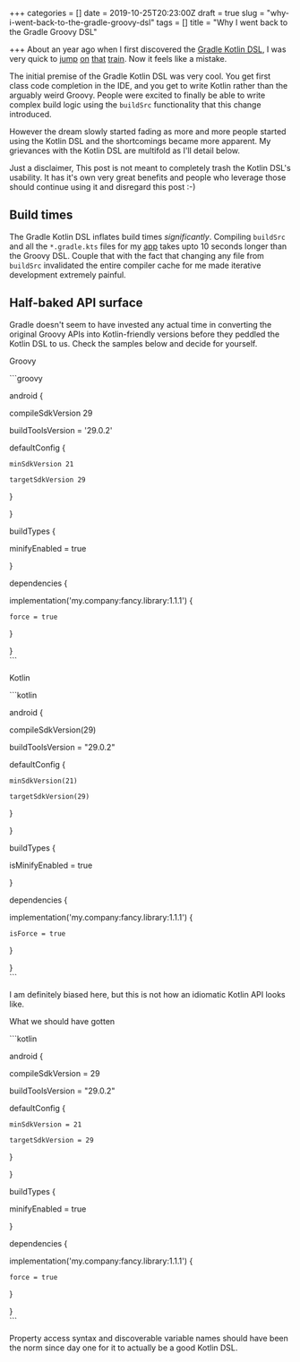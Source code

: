 +++
categories = []
date = 2019-10-25T20:23:00Z
draft = true
slug = "why-i-went-back-to-the-gradle-groovy-dsl"
tags = []
title = "Why I went back to the Gradle Groovy DSL"

+++
About an year ago when I first discovered the [Gradle Kotlin DSL](https://docs.gradle.org/current/userguide/kotlin_dsl.html), I was very quick to [jump](https://github.com/msfjarvis/viscerion/commit/c16d11a816c3c7e3f7bab51ef2f32569b6b657bf) [on](https://github.com/android-password-store/Android-Password-Store/commit/3c06063153d0b7f71998128dc6fb4e5967e33624) [that](https://github.com/substratum/substratum/commit/ebff9a3a88781d093565526b171d9d5b8e9c1bed) [train](https://github.com/substratum/substratum/commit/5065e082055cde19e41ee02920ca07d0e33c89f5). Now it feels like a mistake.

The initial premise of the Gradle Kotlin DSL was very cool. You get first class code completion in the IDE, and you get to write Kotlin rather than the arguably weird Groovy. People were excited to finally be able to write complex build logic using the `buildSrc` functionality that this change introduced.

However the dream slowly started fading as more and more people started using the Kotlin DSL and the shortcomings became more apparent. My grievances with the Kotlin DSL are multifold as I'll detail below. 

Just a disclaimer, This post is not meant to completely trash the Kotlin DSL's usability. It has it's own very great benefits and people who leverage those should continue using it and disregard this post :-)

## Build times

The Gradle Kotlin DSL inflates build times _significantly_. Compiling `buildSrc` and all the `*.gradle.kts` files for my [app](http://github.com/msfjarvis/viscerion/tree/1ea6f07f8219aa42139977f37ebbcb230d7f78e7 "app") takes upto 10 seconds longer than the Groovy DSL. Couple that with the fact that changing any file from `buildSrc` invalidated the entire compiler cache for me made iterative development extremely painful.

## Half-baked API surface

Gradle doesn't seem to have invested any actual time in converting the original Groovy APIs into Kotlin-friendly versions before they peddled the Kotlin DSL to us. Check the samples below and decide for yourself.

Groovy

\`\`\`groovy

android {

  compileSdkVersion 29

  buildToolsVersion = '29.0.2'

  defaultConfig {

    minSdkVersion 21

    targetSdkVersion 29

  }

}

buildTypes {

  minifyEnabled = true

}

dependencies {

  implementation('my.company:fancy.library:1.1.1') {

    force = true

  }

}  
\`\`\`

Kotlin

\`\`\`kotlin

android {

  compileSdkVersion(29)

  buildToolsVersion = "29.0.2"

  defaultConfig {

    minSdkVersion(21)

    targetSdkVersion(29)

  }

}

buildTypes {

  isMinifyEnabled = true

}

dependencies {

  implementation('my.company:fancy.library:1.1.1') {

    isForce = true

  }

}  
\`\`\`

I am definitely biased here, but this is not how an idiomatic Kotlin API looks like.

What we should have gotten

\`\`\`kotlin

android {

  compileSdkVersion = 29

  buildToolsVersion = "29.0.2"

  defaultConfig {

    minSdkVersion = 21

    targetSdkVersion = 29

  }

}

buildTypes {

  minifyEnabled = true

}

dependencies {

  implementation('my.company:fancy.library:1.1.1') {

    force = true

  }

}  
\`\`\`

Property access syntax and discoverable variable names should have been the norm since day one for it to actually be a good Kotlin DSL.